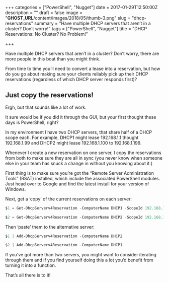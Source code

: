+++
categories = ["PowerShell", "Nugget"]
date = 2017-01-29T12:50:00Z
description = ""
draft = false
image = "__GHOST_URL__/content/images/2018/05/thumb-3.png"
slug = "dhcp-reservations"
summary = "Have multiple DHCP servers that aren’t in a cluster? Don’t worry!"
tags = ["PowerShell", "Nugget"]
title = "DHCP Reservations: No Cluster? No Problem!"

+++


Have multiple DHCP servers that aren’t in a cluster? Don’t worry, there are more people in this boat than you might think.

From time to time you’ll need to convert a lease into a reservation, but how do you go about making sure your clients reliably pick up their DHCP reservations (regardless of which DHCP server responds first)?

## **Just copy the reservations!**

Ergh, but that sounds like a lot of work.

It sure would be if you did it through the GUI, but your first thought these days is PowerShell, right?

In my environment I have two DHCP servers, that share half of a DHCP scope each. For example, DHCP1 might lease 192.168.1.1 thought 192.168.1.99 and DHCP2 might lease 192.168.1.100 to 192.168.1.199.

Whenever I create a new reservation on one server, I copy the reservations from both to make sure they are all in sync (you never know when someone else in your team has snuck a change in without you knowing about it.)

First thing is to make sure you’re got the “Remote Server Administration Tools” (RSAT) installed, which include the associated PowerShell modules. Just head over to Google and find the latest install for your version of Windows.

Next, get a ‘copy’ of the current reservations on each server:

```powershell
$1 = Get-DhcpServerv4Reservation -ComputerName DHCP1 -ScopeId 192.168.1.0

$2 = Get-DhcpServerv4Reservation -ComputerName DHCP2 -ScopeId 192.168.1.0

```

Then ‘paste’ them to the alternative server:

```powershell
$1 | Add-DhcpServerv4Reservation -ComputerName DHCP2

$2 | Add-DhcpServerv4Reservation -ComputerName DHCP1

```

If you’ve got more than two servers, you might want to consider iterating through them and if you find yourself doing this a lot you’d benefit from turning it into a function.

That’s all there is to it!

